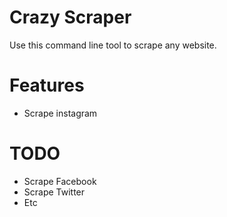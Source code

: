 # Crazy Scraper

Use this command line tool to scrape any website.

# Features
 - Scrape instagram
# TODO
- Scrape Facebook
- Scrape Twitter
- Etc